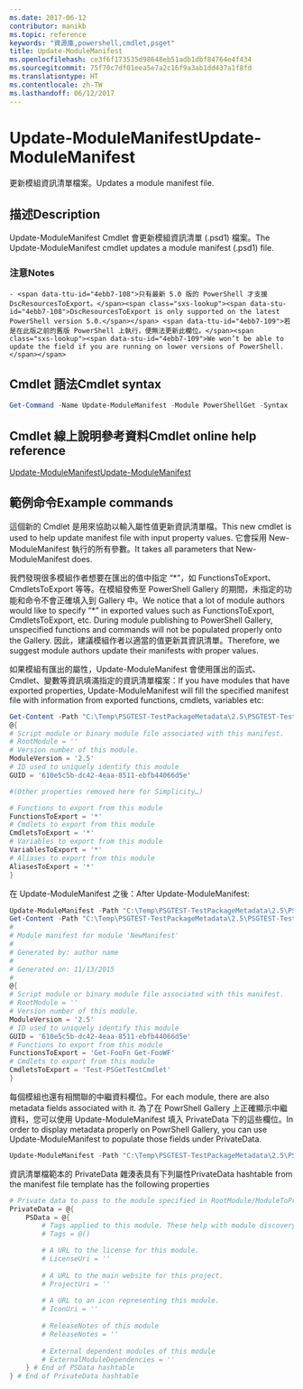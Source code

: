 ```yaml
---
ms.date: 2017-06-12
contributor: manikb
ms.topic: reference
keywords: "資源庫,powershell,cmdlet,psget"
title: Update-ModuleManifest
ms.openlocfilehash: ce3f6f173535d98648eb51adb1dbf84764e4f434
ms.sourcegitcommit: 75f70c7df01eea5e7a2c16f9a3ab1dd437a1f8fd
ms.translationtype: HT
ms.contentlocale: zh-TW
ms.lasthandoff: 06/12/2017
---
```

# <a name="update-modulemanifest"></a><span data-ttu-id="4ebb7-103">Update-ModuleManifest</span><span class="sxs-lookup"><span data-stu-id="4ebb7-103">Update-ModuleManifest</span></span>
<span data-ttu-id="4ebb7-104">更新模組資訊清單檔案。</span><span class="sxs-lookup"><span data-stu-id="4ebb7-104">Updates a module manifest file.</span></span>

## <a name="description"></a><span data-ttu-id="4ebb7-105">描述</span><span class="sxs-lookup"><span data-stu-id="4ebb7-105">Description</span></span>

<span data-ttu-id="4ebb7-106">Update-ModuleManifest Cmdlet 會更新模組資訊清單 (.psd1) 檔案。</span><span class="sxs-lookup"><span data-stu-id="4ebb7-106">The Update-ModuleManifest cmdlet updates a module manifest (.psd1) file.</span></span>

### <a name="notes"></a><span data-ttu-id="4ebb7-107">注意</span><span class="sxs-lookup"><span data-stu-id="4ebb7-107">Notes</span></span>
    - <span data-ttu-id="4ebb7-108">只有最新 5.0 版的 PowerShell 才支援 DscResourcesToExport。</span><span class="sxs-lookup"><span data-stu-id="4ebb7-108">DscResourcesToExport is only supported on the latest PowerShell version 5.0.</span></span> <span data-ttu-id="4ebb7-109">若是在此版之前的舊版 PowerShell 上執行，便無法更新此欄位。</span><span class="sxs-lookup"><span data-stu-id="4ebb7-109">We won’t be able to update the field if you are running on lower versions of PowerShell.</span></span>

## <a name="cmdlet-syntax"></a><span data-ttu-id="4ebb7-110">Cmdlet 語法</span><span class="sxs-lookup"><span data-stu-id="4ebb7-110">Cmdlet syntax</span></span>
```powershell
Get-Command -Name Update-ModuleManifest -Module PowerShellGet -Syntax
```

## <a name="cmdlet-online-help-reference"></a><span data-ttu-id="4ebb7-111">Cmdlet 線上說明參考資料</span><span class="sxs-lookup"><span data-stu-id="4ebb7-111">Cmdlet online help reference</span></span>

[<span data-ttu-id="4ebb7-112">Update-ModuleManifest</span><span class="sxs-lookup"><span data-stu-id="4ebb7-112">Update-ModuleManifest</span></span>](http://go.microsoft.com/fwlink/?LinkId=619311)

## <a name="example-commands"></a><span data-ttu-id="4ebb7-113">範例命令</span><span class="sxs-lookup"><span data-stu-id="4ebb7-113">Example commands</span></span>

<span data-ttu-id="4ebb7-114">這個新的 Cmdlet 是用來協助以輸入屬性值更新資訊清單檔。</span><span class="sxs-lookup"><span data-stu-id="4ebb7-114">This new cmdlet is used to help update manifest file with input property values.</span></span> <span data-ttu-id="4ebb7-115">它會採用 New-ModuleManifest 執行的所有參數。</span><span class="sxs-lookup"><span data-stu-id="4ebb7-115">It takes all parameters that New-ModuleManifest does.</span></span>

<span data-ttu-id="4ebb7-116">我們發現很多模組作者想要在匯出的值中指定 “\*”，如 FunctionsToExport、CmdletsToExport 等等。在模組發佈至 PowerShell Gallery 的期間，未指定的功能和命令不會正確填入到 Gallery 中。</span><span class="sxs-lookup"><span data-stu-id="4ebb7-116">We notice that a lot of module authors would like to specify “\*” in exported values such as FunctionsToExport, CmdletsToExport, etc. During module publishing to PowerShell Gallery, unspecified functions and commands will not be populated properly onto the Gallery.</span></span> <span data-ttu-id="4ebb7-117">因此，建議模組作者以適當的值更新其資訊清單。</span><span class="sxs-lookup"><span data-stu-id="4ebb7-117">Therefore, we suggest module authors update their manifests with proper values.</span></span>

<span data-ttu-id="4ebb7-118">如果模組有匯出的屬性，Update-ModuleManifest 會使用匯出的函式、Cmdlet、變數等資訊填滿指定的資訊清單檔案：</span><span class="sxs-lookup"><span data-stu-id="4ebb7-118">If you have modules that have exported properties, Update-ModuleManifest will fill the specified manifest file with information from exported functions, cmdlets, variables etc:</span></span>
```powershell
Get-Content -Path "C:\Temp\PSGTEST-TestPackageMetadata\2.5\PSGTEST-TestPackageMetadata.psd1"
@{
# Script module or binary module file associated with this manifest.
# RootModule = ''
# Version number of this module.
ModuleVersion = '2.5'
# ID used to uniquely identify this module
GUID = '610e5c5b-dc42-4eaa-8511-ebfb44066d5e'

#(Other properties removed here for Simplicity…)

# Functions to export from this module
FunctionsToExport = '*'
# Cmdlets to export from this module
CmdletsToExport = '*'
# Variables to export from this module
VariablesToExport = '*'
# Aliases to export from this module
AliasesToExport = '*'
}
```

<span data-ttu-id="4ebb7-119">在 Update-ModuleManifest 之後：</span><span class="sxs-lookup"><span data-stu-id="4ebb7-119">After Update-ModuleManifest:</span></span>
```powershell
Update-ModuleManifest -Path "C:\Temp\PSGTEST-TestPackageMetadata\2.5\PSGTEST-TestPackageMetadata.psd1"
Get-Content -Path "C:\Temp\PSGTEST-TestPackageMetadata\2.5\PSGTEST-TestPackageMetadata.psd1"
#
# Module manifest for module 'NewManifest'
#
# Generated by: author name
#
# Generated on: 11/13/2015
#
@{
# Script module or binary module file associated with this manifest.
# RootModule = ''
# Version number of this module.
ModuleVersion = '2.5'
# ID used to uniquely identify this module
GUID = '610e5c5b-dc42-4eaa-8511-ebfb44066d5e'
# Functions to export from this module
FunctionsToExport = 'Get-FooFn Get-FooWF'
# Cmdlets to export from this module
CmdletsToExport = 'Test-PSGetTestCmdlet'
}
```

<span data-ttu-id="4ebb7-120">每個模組也還有相關聯的中繼資料欄位。</span><span class="sxs-lookup"><span data-stu-id="4ebb7-120">For each module, there are also metadata fields associated with it.</span></span> <span data-ttu-id="4ebb7-121">為了在 PowrShell Gallery 上正確顯示中繼資料，您可以使用 Update-ModuleManifest 填入 PrivateData 下的這些欄位。</span><span class="sxs-lookup"><span data-stu-id="4ebb7-121">In order to display metadata properly on PowrShell Gallery, you can use Update-ModuleManifest to populate those fields under PrivateData.</span></span>

```powershell
Update-ModuleManifest -Path "C:\Temp\PSGTEST-TestPackageMetadata\2.5\PSGTEST-TestPackageMetadata.psd1" -Tags "Tag1" -LicenseUri "http://license.com" -ProjectUri "http://project.com" -IconUri "http://icon.com" -ReleaseNotes "Test module"
```

<span data-ttu-id="4ebb7-122">資訊清單檔範本的 PrivateData 雜湊表具有下列屬性</span><span class="sxs-lookup"><span data-stu-id="4ebb7-122">PrivateData hashtable from the manifest file template has the following properties</span></span>

```powershell
# Private data to pass to the module specified in RootModule/ModuleToProcess. This may also contain a PSData hashtable with additional module metadata used by PowerShell.
PrivateData = @{
    PSData = @{
        # Tags applied to this module. These help with module discovery in online galleries.
        # Tags = @()

        # A URL to the license for this module.
        # LicenseUri = ''
    
        # A URL to the main website for this project.
        # ProjectUri = ''
        
        # A URL to an icon representing this module.
        # IconUri = ''
        
        # ReleaseNotes of this module
        # ReleaseNotes = ''
        
        # External dependent modules of this module
        # ExternalModuleDependencies = ''
    } # End of PSData hashtable
} # End of PrivateData hashtable
```


